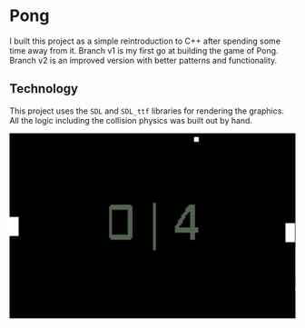 # Pong

I built this project as a simple reintroduction to C++ after spending some time away from it. Branch v1 is my first go at building the game of Pong. Branch v2 is an improved version with better patterns and functionality. 

## Technology

This project uses the `SDL` and `SDL_ttf` libraries for rendering the graphics. All the logic including the collision physics was built out by hand. 


!["Alt Text"](./images/gameplay.png)